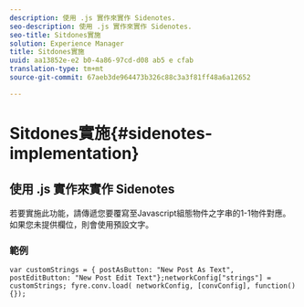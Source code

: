 ```yaml
---
description: 使用 .js 實作來實作 Sidenotes.
seo-description: 使用 .js 實作來實作 Sidenotes.
seo-title: Sitdones實施
solution: Experience Manager
title: Sitdones實施
uuid: aa13852e-e2 b0-4a86-97cd-d08 ab5 e cfab
translation-type: tm+mt
source-git-commit: 67aeb3de964473b326c88c3a3f81ff48a6a12652

---
```



# Sitdones實施{#sidenotes-implementation}

## 使用 .js 實作來實作 Sidenotes

若要實施此功能，請傳遞您要覆寫至Javascript組態物件之字串的1-1物件對應。如果您未提供欄位，則會使用預設文字。

### 範例

```
var customStrings = { postAsButton: "New Post As Text", postEditButton: "New Post Edit Text"};networkConfig["strings"] = customStrings; fyre.conv.load( networkConfig, [convConfig], function(){});
```
